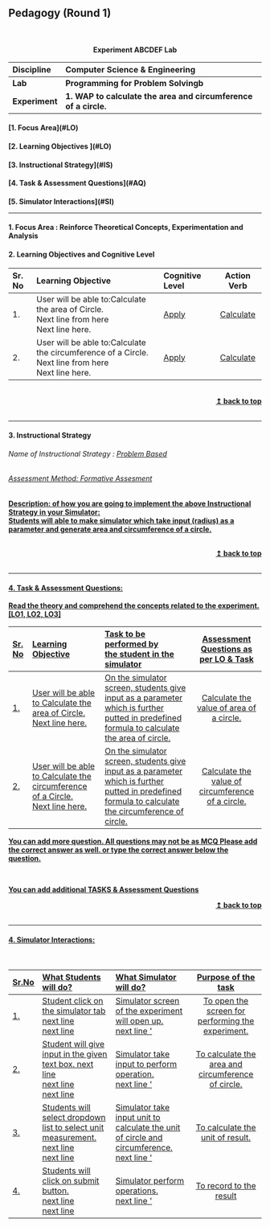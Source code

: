## Pedagogy (Round 1)
<p align="center">
<br>
<br>
<b> Experiment ABCDEF Lab  <a name="top"></a> <br>
</p>

<b>Discipline | <b>Computer Science & Engineering
:--|:--|
<b> Lab | <b> Programming for Problem Solvingb
<b> Experiment|     <b> 1. WAP to calculate the area and circumference of a circle.


<h4> [1. Focus Area](#LO)
<h4> [2. Learning Objectives ](#LO)
<h4> [3. Instructional Strategy](#IS)
<h4> [4. Task & Assessment Questions](#AQ)
<h4> [5. Simulator Interactions](#SI)
<hr>

<a name="LO"></a>
#### 1. Focus Area : Reinforce Theoretical Concepts, Experimentation and Analysis  

#### 2. Learning Objectives and Cognitive Level


Sr. No |	Learning Objective	| Cognitive Level | Action Verb
:--|:--|:--|:-:
1.| User will be able to:Calculate the area of Circle. <br>Next line from here <br> Next line here. | [Apply](http://vlabs.iitb.ac.in/vlabs-dev/document.php) | [Calculate ](http://vlabs.iitb.ac.in/vlabs-dev/document.php)
2.| User will be able to:Calculate the circumference of a Circle. <br>Next line from here <br> Next line here. | [Apply](http://vlabs.iitb.ac.in/vlabs-dev/document.php) | [Calculate](http://vlabs.iitb.ac.in/vlabs-dev/document.php)


<br/>
<div align="right">
    <b><a href="#top">↥ back to top</a></b>
</div>
<br/>
<hr>

<a name="IS"></a>
#### 3. Instructional Strategy
###### Name of Instructional Strategy  :    <u> Problem Based
###### Assessment Method: Formative Assesment

<u> <b>Description: </b> of how you are going to implement the above Instructional Strategy in your Simulator: </u>
<br>
 Students will able to make simulator which take input (radius) as a parameter and generate area and circumference of a circle.

<br/>
<div align="right">
    <b><a href="#top">↥ back to top</a></b>
</div>
<br/>
<hr>

<a name="AQ"></a>
#### 4. Task & Assessment Questions:

Read the theory and comprehend the concepts related to the experiment. [LO1, LO2, LO3]
<br>

Sr. No |	Learning Objective	| Task to be performed by <br> the student  in the simulator | Assessment Questions as per LO & Task
:--|:--|:--|:-:
1.| User will be able to Calculate the area of Circle. <br> Next line here. | On the simulator screen, students give input as a parameter which is further putted in predefined formula to calculate the area of circle. | Calculate the value of area of a circle. 
2.| User will be able to Calculate the circumference of a Circle.<br> Next line here. | On the simulator screen, students give input as a parameter which is further putted in predefined formula to calculate the circumference of circle. | Calculate the value of circumference of a circle.


You can add more question. All questions may not be as MCQ
Please add the correct answer as well.
or type the correct answer below the question.

 <br>

 <u> You can add additional TASKS & Assessment Questions <u>
<br/>
<div align="right">
    <b><a href="#top">↥ back to top</a></b>
</div>
<br/>
<hr>

<a name="SI"></a>

#### 4. Simulator Interactions:
<br>

Sr.No | What Students will do? |	What Simulator will do?	| Purpose of the task
:--|:--|:--|:--:
1.| Student click on the simulator tab <br> next line <br> next line | Simulator screen of the experiment will open up. <br> next line  '  | To open the screen for performing the experiment.
2.| Student will give input in the given text box. next line <br> next line <br> next line | Simulator take input to perform operation. <br> next line  '  | To calculate the area and circumference of circle.
3.| Students will select dropdown list to select unit measurement. <br> next line <br> next line | Simulator take input unit to calculate the unit of circle and circumference. <br> next line  '  | To calculate the unit of result.   
4.| Students will click on submit button. <br> next line <br> next line | Simulator perform operations. <br> next line  '  | To record to the result 